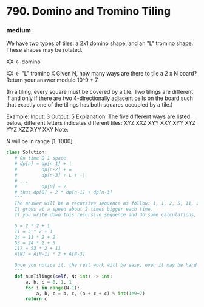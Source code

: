 # 790. Domino and Tromino Tiling
### medium
We have two types of tiles: a 2x1 domino shape, and an "L" tromino shape. These shapes may be rotated.

XX  <- domino

XX  <- "L" tromino
X
Given N, how many ways are there to tile a 2 x N board? Return your answer modulo 10^9 + 7.

(In a tiling, every square must be covered by a tile. Two tilings are different if and only if there are two 4-directionally adjacent cells on the board such that exactly one of the tilings has both squares occupied by a tile.)

Example:
Input: 3
Output: 5
Explanation: 
The five different ways are listed below, different letters indicates different tiles:
XYZ XXZ XYY XXY XYY
XYZ YYZ XZZ XYY XXY
Note:

N  will be in range [1, 1000].
 
 ```python
 class Solution:
    # On time O 1 space
    # dp[n] = dp[n-1] + |
    #         dp[n-2] + =
    #         dp[n-3] + L + -|
    # ...
    #         dp[0] + 2
    # thus dp[0] = 2 * dp[n-1] + dp[n-3]
    """
    The answer will be a recursive sequence as follow: 1, 1, 2, 5, 11, 24, 53, 117, 258, 569, 1255
    It grows at a speed about 2 times bigger each time.
    If you write down this recursive sequence and do some calculations, you may find that:

    5 = 2 * 2 + 1
    11 = 5 * 2 + 1
    24 = 11 * 2 + 2
    53 = 24 * 2 + 5
    117 = 53 * 2 + 11
    A[N] = A[N-1] * 2 + A[N-3]

    Once you notice it, the rest work will be easy, even it may be hard to prove it.
    """
    def numTilings(self, N: int) -> int:
        a, b, c = 0, 1, 1
        for i in range(N-1):
            a, b, c = b, c, (a + c + c) % int(1e9+7)
        return c
 ```